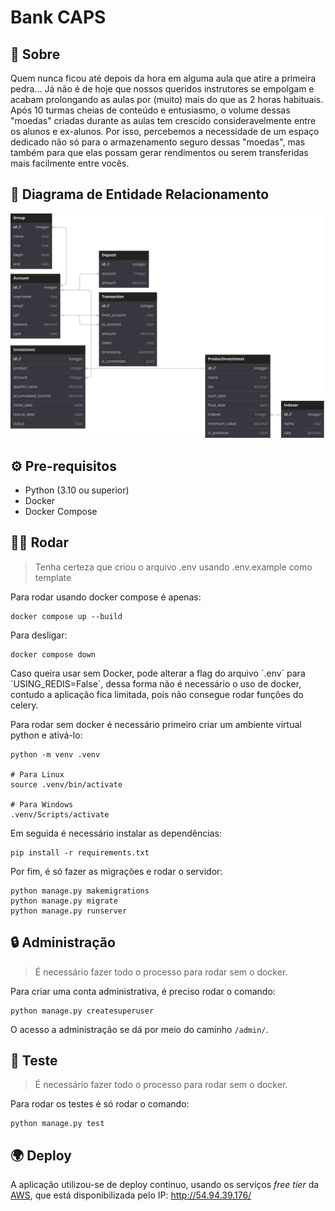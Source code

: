 # Bank CAPS


## 📝 Sobre

Quem nunca ficou até depois da hora em alguma aula que atire a primeira pedra… Já não é de hoje que nossos queridos instrutores se empolgam e acabam prolongando as aulas por (muito) mais do que as 2 horas habituais. Após 10 turmas cheias de conteúdo e entusiasmo, o volume dessas &quot;moedas&quot; criadas durante as aulas tem crescido consideravelmente entre os alunos e ex-alunos. Por isso, percebemos a necessidade de um espaço dedicado não só para o armazenamento seguro dessas &quot;moedas&quot;, mas também para que elas possam gerar rendimentos ou serem transferidas mais facilmente entre vocês.


## 🎲 Diagrama de Entidade Relacionamento

![Entity–Relationship-Diagram](assets/ER1.svg)

## ⚙️ Pre-requisitos
- Python (3.10 ou superior)
- Docker
- Docker Compose


## 🏃‍♂️ Rodar
> Tenha certeza que criou o arquivo .env usando .env.example como template

Para rodar usando docker compose é apenas:

```
docker compose up --build
```
Para desligar:
```
docker compose down
```
Caso queira usar sem Docker, pode alterar a flag do arquivo ´.env´ para ´USING_REDIS=False´, dessa forma não é necessário o uso de docker, contudo a aplicação fica limitada, pois não consegue rodar funções do celery.

Para rodar sem docker é necessário primeiro criar um ambiente virtual python e ativá-lo:

```
python -m venv .venv

# Para Linux
source .venv/bin/activate

# Para Windows
.venv/Scripts/activate
```

Em seguida é necessário instalar as dependências:
```
pip install -r requirements.txt
```

Por fim, é só fazer as migrações e rodar o servidor:
```
python manage.py makemigrations
python manage.py migrate
python manage.py runserver
```
## 🔒 Administração
> É necessário fazer todo o processo para rodar sem o docker.

Para criar uma conta administrativa, é preciso rodar o comando:

```
python manage.py createsuperuser 
```

O acesso a administração se dá por meio do caminho `/admin/`.

## 🧪 Teste

> É necessário fazer todo o processo para rodar sem o docker.

Para rodar os testes é só rodar o comando:

```
python manage.py test
```

## 🌍 Deploy

A aplicação utilizou-se de deploy continuo, usando os serviços *free tier* da [AWS](https://aws.amazon.com/pt/), que está disponibilizada pelo IP: http://54.94.39.176/